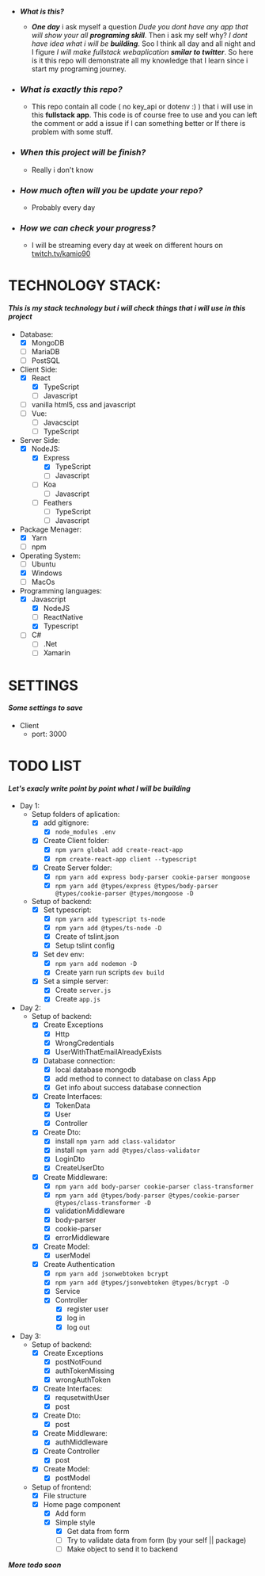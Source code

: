 * ***What is this?***

  * ***One day*** i ask myself a question _Dude you dont have any app that will show your all **programing skill**_. Then i ask my self why? _I dont have idea what i will be **building**_. Soo I think all day and all night and I figure _I will make fullstack webaplication **smilar to twitter**_. So here is it this repo will demonstrate all my knowledge that I learn since i start my programing journey.

* ### ***What is exactly this repo?***

  * This repo contain all code ( no key_api or dotenv :) ) that i will use in this **fullstack app**. This code is of course free to use and you can left the comment or add a issue if I can something better or If there is problem with some stuff.
  
* ### ***When this project will be finish?***
  * Really i don't know 
  
* ### ***How much often will you be update your repo?***
  * Probably every day

* ### ***How we can check your progress?***
  * I will be streaming every day at week on different hours on [twitch.tv/kamio90](https://www.twitch.tv/kamio90)

# TECHNOLOGY STACK:
#### _This is my stack technology but i will check things that i will use in this project_
* Database: 
  * [x] MongoDB
  * [ ] MariaDB
  * [ ] PostSQL
* Client Side:
  * [x] React
    * [x] TypeScript
    * [ ] Javascript
  * [ ] vanilla html5, css and javascript
  * [ ] Vue:
    * [ ] Javacscipt
    * [ ] TypeScript
* Server Side:
  * [x] NodeJS:
    * [x] Express
      * [x] TypeScript
      * [ ] Javascript
    * [ ] Koa
      * [ ] Javascript
    * [ ] Feathers
      * [ ] TypeScript
      * [ ] Javascript
* Package Menager:
  * [x] Yarn
  * [ ] npm
* Operating System:
  * [ ] Ubuntu
  * [x] Windows
  * [ ] MacOs
* Programming languages:
  * [x] Javascript
    * [x] NodeJS
    * [ ] ReactNative
    * [x] Typescript
  * [ ] C#
    * [ ] .Net
    * [ ] Xamarin

# SETTINGS
#### _Some settings to save_
* Client
  * port: 3000

# TODO LIST
#### _Let's exacly write point by point what I will be building_

* Day 1:
  * Setup folders of aplication:
    * [x] add gitignore:
      * [x] ```node_modules .env```
    * [x] Create Client folder:
      * [x] ```npm yarn global add create-react-app ```
      * [x] ```npm create-react-app client --typescript ```
    * [x] Create Server folder:
      * [x] ```npm yarn add express body-parser cookie-parser mongoose ```
      * [x] ```npm yarn add @types/express @types/body-parser @types/cookie-parser @types/mongoose -D ```
  * Setup of backend:
    * [x] Set typescript:
        * [x] ```npm yarn add typescript ts-node ```
        * [x] ```npm yarn add @types/ts-node -D ```
        * [x] Create of tslint.json
        * [x] Setup tslint config
    * [x] Set dev env:
        * [x] ```npm yarn add nodemon -D ```
        * [x] Create yarn run scripts ``` dev build ```
    * [x] Set a simple server:
        * [x]  Create ``` server.js ```
        * [x] Create ``` app.js ```
* Day 2:
    * Setup of backend:
        * [x] Create Exceptions
          * [x] Http
          * [x] WrongCredentials
          * [x] UserWithThatEmailAlreadyExists
        * [x] Database connection:
            * [x] local database mongodb
            * [x] add method to connect to database on class App
            * [x] Get info about success database connection
        * [x] Create Interfaces:
          * [x] TokenData
          * [x] User
          * [x] Controller
        * [x] Create Dto: 
          * [x] install ```npm yarn add class-validator ```
          * [x] install ```npm yarn add @types/class-validator ```
          * [x] LoginDto
          * [x] CreateUserDto
        * [x] Create Middleware: 
          * [x] ```npm yarn add body-parser cookie-parser class-transformer```
          * [x] ```npm yarn add @types/body-parser @types/cookie-parser @types/class-transformer -D``` 
          * [x] validationMiddleware
          * [x] body-parser
          * [x] cookie-parser
          * [x] errorMiddleware
        * [x] Create Model:
          * [x] userModel
        * [x] Create Authentication
          * [x] ```npm yarn add jsonwebtoken bcrypt```
          * [x] ```npm yarn add @types/jsonwebtoken @types/bcrypt -D``` 
          * [x] Service
          * [x] Controller
            * [x] register user
            * [x] log in
            * [x] log out

* Day 3:
  * Setup of backend:
    * [x] Create Exceptions
      * [x] postNotFound
      * [x] authTokenMissing
      * [x] wrongAuthToken 
    * [x] Create Interfaces:
      * [x] requsetwithUser
      * [x] post
    * [x] Create Dto: 
      * [x] post
    * [x] Create Middleware: 
      * [x] authMiddleware
    * [x] Create Controller
      * [x] post
    * [x] Create Model:
      * [x] postModel
  * Setup of frontend:
    * [x] File structure
    * [x] Home page component
      * [x] Add form 
      * [x] Simple style
          * [x] Get data from form
          * [ ] Try to validate data from form (by your self || package)
          * [ ] Make object to send it to backend

***More todo soon***


